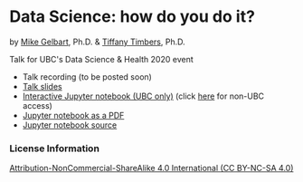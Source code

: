 # Data Science: how do you do it?
by [Mike Gelbart](https://www.mikegelbart.com/), Ph.D. & [Tiffany Timbers](https://www.tiffanytimbers.com/), Ph.D.

Talk for UBC's Data Science & Health 2020 event

- Talk recording (to be posted soon)
- [Talk slides](https://github.com/UBC-MDS/how-do-you-do-it/blob/main/DataScienceHealth2020_DS-how-do-you-do-it.pdf)
- [Interactive Jupyter notebook (UBC only)](https://ubc.syzygy.ca/jupyter/hub/user-redirect/git-pull?repo=https%3A%2F%2Fgithub.com%2FUBC-MDS%2Fhow-do-you-do-it&urlpath=lab%2Ftree%2Fhow-do-you-do-it%2Fds-and-health.ipynb&branch=main) (click [here](https://hub-01.jupyter.cybera.ca/jupyterhub/user-redirect/git-pull?repo=https%3A%2F%2Fgithub.com%2FUBC-MDS%2Fhow-do-you-do-it&urlpath=lab%2Ftree%2Fhow-do-you-do-it%2Fds-and-health.ipynb&branch=main) for non-UBC access)
- [Jupyter notebook as a PDF](https://github.com/UBC-MDS/how-do-you-do-it/blob/main/ds-and-health.pdf) 
- [Jupyter notebook source](https://github.com/UBC-MDS/how-do-you-do-it/blob/main/ds-and-health.ipynb)

### License Information
[Attribution-NonCommercial-ShareAlike 4.0 International (CC BY-NC-SA 4.0)](https://creativecommons.org/licenses/by-nc-sa/4.0/)
